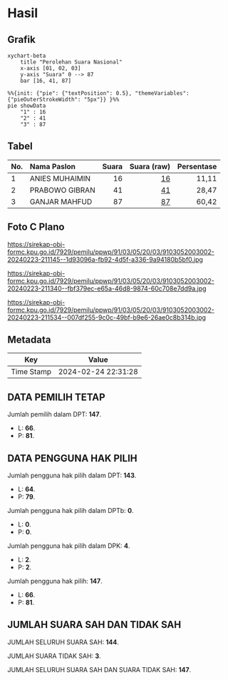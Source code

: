 # Hasil

## Grafik

```mermaid
xychart-beta
    title "Perolehan Suara Nasional"
    x-axis [01, 02, 03]
    y-axis "Suara" 0 --> 87
    bar [16, 41, 87]
```

```mermaid
%%{init: {"pie": {"textPosition": 0.5}, "themeVariables": {"pieOuterStrokeWidth": "5px"}} }%%
pie showData
    "1" : 16
    "2" : 41
    "3" : 87
```

## Tabel

| No. | Nama Paslon    | Suara | Suara (raw) | Persentase |
|:--- |:-------------- | -----:| -----------:| ----------:|
| 1   | ANIES MUHAIMIN | 16    | [16][p-1]   | 11,11      |
| 2   | PRABOWO GIBRAN | 41    | [41][p-2]   | 28,47      |
| 3   | GANJAR MAHFUD  | 87    | [87][p-3]   | 60,42      |


[p-1]: https://github.com/gigit-pemilu/pemilu-2024/blob/main/pilpres/hitung-suara/sub/91-papua/sub/03-jayapura/sub/05-kemtuk/sub/2003-mamda/sub/002-tps/sub/paslon-1.txt
[p-2]: https://github.com/gigit-pemilu/pemilu-2024/blob/main/pilpres/hitung-suara/sub/91-papua/sub/03-jayapura/sub/05-kemtuk/sub/2003-mamda/sub/002-tps/sub/paslon-2.txt
[p-3]: https://github.com/gigit-pemilu/pemilu-2024/blob/main/pilpres/hitung-suara/sub/91-papua/sub/03-jayapura/sub/05-kemtuk/sub/2003-mamda/sub/002-tps/sub/paslon-3.txt

## Foto C Plano

https://sirekap-obj-formc.kpu.go.id/7929/pemilu/ppwp/91/03/05/20/03/9103052003002-20240223-211145--1d93096a-fb92-4d5f-a336-9a94180b5bf0.jpg

https://sirekap-obj-formc.kpu.go.id/7929/pemilu/ppwp/91/03/05/20/03/9103052003002-20240223-211340--fbf379ec-e65a-46d8-9874-60c708e7dd9a.jpg

https://sirekap-obj-formc.kpu.go.id/7929/pemilu/ppwp/91/03/05/20/03/9103052003002-20240223-211534--007df255-9c0c-49bf-b9e6-26ae0c8b314b.jpg


## Metadata

| Key        | Value               |
| ---------- | ------------------- |
| Time Stamp | 2024-02-24 22:31:28 |


## DATA PEMILIH TETAP

Jumlah pemilih dalam DPT: **147**.
 * L: **66**.
 * P: **81**.

## DATA PENGGUNA HAK PILIH

Jumlah pengguna hak pilih dalam DPT: **143**.
 * L: **64**.
 * P: **79**.

Jumlah pengguna hak pilih dalam DPTb: **0**.
 * L: **0**.
 * P: **0**.

Jumlah pengguna hak pilih dalam DPK: **4**.
 * L: **2**.
 * P: **2**.

Jumlah pengguna hak pilih: **147**.
 * L: **66**.
 * P: **81**.

## JUMLAH SUARA SAH DAN TIDAK SAH

JUMLAH SELURUH SUARA SAH: **144**.

JUMLAH SUARA TIDAK SAH: **3**.

JUMLAH SELURUH SUARA SAH DAN SUARA TIDAK SAH: **147**.


